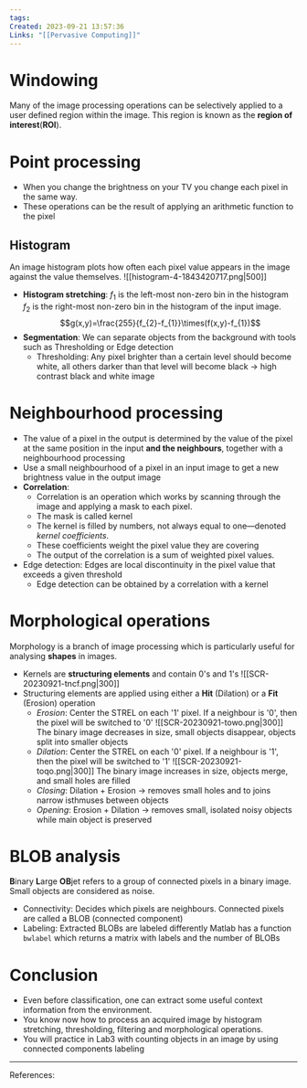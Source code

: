 ```yaml
---
tags: 
Created: 2023-09-21 13:57:36
Links: "[[Pervasive Computing]]"
---
```

# Windowing
Many of the image processing operations can be selectively applied to a user defined region within the image. This region is known as the **region of interest**(**ROI**).
# Point processing
- When you change the brightness on your TV you change each pixel in the same way.
- These operations can be the result of applying an arithmetic function to the pixel
## Histogram
An image histogram plots how often each pixel value appears in the image against the value themselves.
![[histogram-4-1843420717.png|500]]
- **Histogram stretching**: 
  $f_1$ is the left-most non-zero bin in the histogram
  $f_2$ is the right-most non-zero bin in the histogram of the input image.$$g(x,y)=\frac{255}{f_{2}-f_{1}}\times(f(x,y)-f_{1})$$
- **Segmentation**: We can separate objects from the background with tools such as Thresholding or Edge detection
	- Thresholding: Any pixel brighter than a certain level should become white, all others darker than that level will become black -> high contrast black and white image
# Neighbourhood processing
- The value of a pixel in the output is determined by the value of the pixel at the same position in the input **and the neighbours**, together with a neighbourhood processing
- Use a small neighbourhood of a pixel in an input image to get a new brightness value in the output image
- **Correlation**: 
	- Correlation is an operation which works by scanning through the image and applying a mask to each pixel.
	- The mask is called kernel
	- The kernel is filled by numbers, not always equal to one—denoted *kernel coefficients*.
	- These coefficients weight the pixel value they are covering
	- The output of the correlation is a sum of weighted pixel values.
- Edge detection: Edges are local discontinuity in the pixel value that exceeds a given threshold
	- Edge detection can be obtained by a correlation with a kernel
# Morphological operations
Morphology is a branch of image processing which is particularly useful for analysing **shapes** in images.
- Kernels are **structuring elements** and contain 0's and 1's
  ![[SCR-20230921-tncf.png|300]]
- Structuring elements are applied using either a **Hit** (Dilation) or a **Fit** (Erosion) operation
	- *Erosion*: Center the STREL on each '1' pixel. If a neighbour is '0', then the pixel will be switched to '0'
	  ![[SCR-20230921-towo.png|300]]
	  The binary image decreases in size, small objects disappear, objects split into smaller objects
	- *Dilation*: Center the STREL on each '0' pixel. If a neighbour is '1', then the pixel will be switched to '1'
	  ![[SCR-20230921-toqo.png|300]]
	  The binary image increases in size, objects merge, and small holes are filled
	- *Closing*: Dilation + Erosion -> removes small holes and to joins narrow isthmuses between objects
	- *Opening*: Erosion + Dilation -> removes small, isolated noisy objects while main object is preserved
# BLOB analysis
**B**inary **L**arge **OB**jet refers to a group of connected pixels in a binary image. Small objects are considered as noise.
- Connectivity: Decides which pixels are neighbours. Connected pixels are called a BLOB (connected component)
- Labeling: Extracted BLOBs are labeled differently
Matlab has a function `bwlabel` which returns a matrix with labels and the number of BLOBs
# Conclusion
- Even before classification, one can extract some useful context information from the environment.
- You know now how to process an acquired image by histogram stretching, thresholding, filtering and morphological operations.
- You will practice in Lab3 with counting objects in an image by using connected components labeling

---
References: